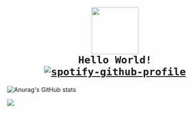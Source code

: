 # <h1 align="center"> <code>[<img src="https://fidesosu.tk/not_related/fubuki.jpg" height="110px">](https://twitter.com/fidesosu) Hello World! [![spotify-github-profile](https://spotify-github-profile.vercel.app/api/view?uid=21eopzilbov2hl65c7ybwd5za&cover_image=true&theme=natemoo-re&show_offline=false&background_color=121212&bar_color=ff0050&bar_color_cover=true)](https://open.spotify.com/user/21eopzilbov2hl65c7ybwd5za)</code> </h1>

![Anurag's GitHub stats](https://github-readme-stats.vercel.app/api?username=fidesosu&show_icons=true&theme=transparent&hide_border=true&title_color=9e7777&text_color=deba9d&icon_color=6f4c5b)

<img src="https://github-readme-stats.vercel.app/api/top-langs?username=fidesosu&theme=transparent&hide_border=true&title_color=9e7777&text_color=deba9d"/>
